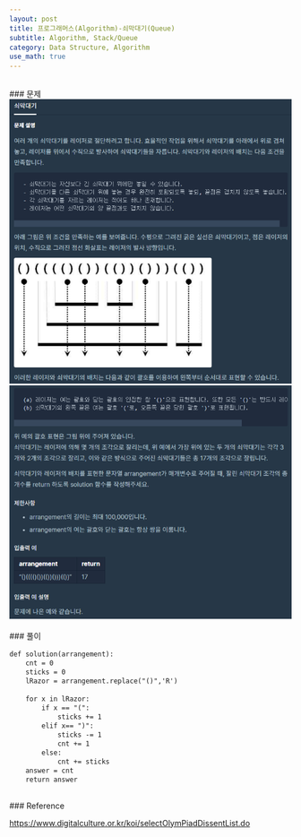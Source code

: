 ```yaml
---
layout: post
title: 프로그래머스(Algorithm)-쇠막대기(Queue)
subtitle: Algorithm, Stack/Queue
category: Data Structure, Algorithm
use_math: true
---
```


<br>
### 문제

<center><img src = '/post_img/200404/image9.png' width="600"/></center>
<center><img src = '/post_img/200404/image10.png' width="600"/></center>

<br>
### 풀이

```
def solution(arrangement):
    cnt = 0
    sticks = 0
    lRazor = arrangement.replace("()",'R')

    for x in lRazor:
        if x == "(":
            sticks += 1
        elif x== ")":
            sticks -= 1
            cnt += 1
        else:
            cnt += sticks
    answer = cnt
    return answer
```

<br>
### Reference

https://www.digitalculture.or.kr/koi/selectOlymPiadDissentList.do
